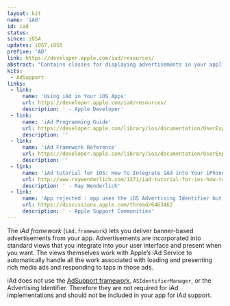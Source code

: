 ```yaml
---
layout: kit
name: 'iAd'
id: iad
status:
since: iOS4
updates: iOS7,iOS8
prefixe: 'AD'
link: https://developer.apple.com/iad/resources/
abstract: "Contains classes for displaying advertisements in your application. See iAd Framework."
kits:
 - AdSupport
links:
 - link:
     name: 'Using iAd in Your iOS Apps'
     url: https://developer.apple.com/iad/resources/
     description: ' - Apple Developer'
 - link:
     name: 'iAd Programming Guide'
     url: https://developer.apple.com/library/ios/documentation/UserExperience/Conceptual/iAd_Guide/Introduction/Introduction.html
     description: ''
 - link:
     name: 'iAd Framework Reference'
     url: https://developer.apple.com/library/ios/documentation/UserExperience/Reference/iAd_ReferenceCollection/index.html
     description: ''
 - link:
     name: 'iAd tutorial for iOS: How To Integrate iAd into Your iPhone App'
     url: http://www.raywenderlich.com/1371/iad-tutorial-for-ios-how-to-integrate-iad-into-your-iphone-app
     description: ' - Ray Wenderlich'
 - link:
     name: 'App rejected : app uses the iOS Advertising Identifier but does not include ad functionality'
     url: https://discussions.apple.com/thread/6463462
     description: ' - Apple Support Communities'
---
```


The *iAd framework* (`iAd.framework`) lets you deliver banner-based advertisements from your app. Advertisements are incorporated into standard views that you integrate into your user interface and present when you want. The views themselves work with Apple’s iAd Service to automatically handle all the work associated with loading and presenting rich media ads and responding to taps in those ads.

iAd does not use the [AdSupport framework](/AdSupport), `ASIdentifierManager`, or the Advertising Identifier. Therefore they are not required for iAd implementations and should not be included in your app for iAd support.